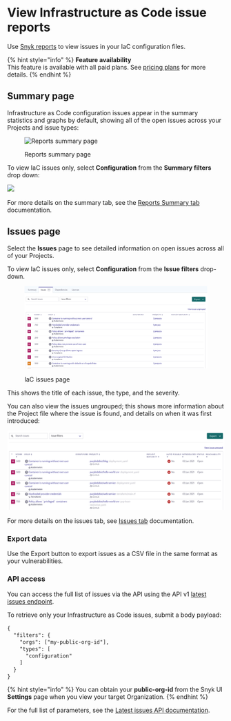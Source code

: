 # View Infrastructure as Code issue reports

Use [Snyk reports](../manage-issues/reporting/legacy-reports/) to view issues in your IaC configuration files.

{% hint style="info" %}
**Feature availability**\
This feature is available with all paid plans. See [pricing plans](https://snyk.io/plans/) for more details.
{% endhint %}

## Summary page

Infrastructure as Code configuration issues appear in the summary statistics and graphs by default, showing all of the open issues across your Projects and issue types:

<figure><img src="../.gitbook/assets/image4.png" alt="Reports summary page"><figcaption><p>Reports summary page</p></figcaption></figure>

To view IaC issues only, select **Configuration** from the **Summary filters** drop down:

![](../.gitbook/assets/screenshot\_2021-02-17\_at\_14.22.50.png)

For more details on the summary tab, see the [Reports Summary tab](../manage-issues/reporting/legacy-reports/legacy-reports-summary-tab.md) documentation.

## Issues page

Select the **Issues** page to see detailed information on open issues across all of your Projects.

To view IaC issues only, select **Configuration** from the **Issue filters** drop-down.

<figure><img src="../.gitbook/assets/image3 (2).png" alt="IaC issues page"><figcaption><p>IaC issues page</p></figcaption></figure>

This shows the title of each issue, the type, and the severity.

You can also view the issues ungrouped; this shows more information about the Project file where the issue is found, and details on when it was first introduced:

![](<../.gitbook/assets/image2-3 (1) (1) (1) (1) (1) (1) (1) (1) (1) (1) (1) (1) (1) (1) (5).png>)

For more details on the issues tab, see [Issues tab](../manage-issues/reporting/legacy-reports/legacy-reports-issues-tab.md) documentation.

### Export data

Use the Export button to export issues as a CSV file in the same format as your vulnerabilities.

### API access

You can access the full list of issues via the API using the API v1 [latest issues endpoint](https://snyk.docs.apiary.io/#reference/reporting-api/latest-issues/get-list-of-latest-issues?console=1).

To retrieve only your Infrastructure as Code issues, submit a body payload:

```
{
  "filters": {
    "orgs": ["my-public-org-id"],
    "types": [
      "configuration"
    ]
  }
}
```

{% hint style="info" %}
You can obtain your **public-org-id** from the Snyk UI **Settings** page when you view your target Organization.
{% endhint %}

For the full list of parameters, see the [Latest issues API documentation](https://snyk.docs.apiary.io/#reference/reporting-api/latest-issues/get-list-of-latest-issues?console=1).
